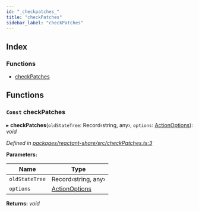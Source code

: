 ```yaml
---
id: "_checkpatches_"
title: "checkPatches"
sidebar_label: "checkPatches"
---
```


## Index

### Functions

* [checkPatches](_checkpatches_.md#const-checkpatches)

## Functions

### `Const` checkPatches

▸ **checkPatches**(`oldStateTree`: Record‹string, any›, `options`: [ActionOptions](_interfaces_.md#actionoptions)): *void*

*Defined in [packages/reactant-share/src/checkPatches.ts:3](https://github.com/unadlib/reactant/blob/03d0c8fd/packages/reactant-share/src/checkPatches.ts#L3)*

**Parameters:**

Name | Type |
------ | ------ |
`oldStateTree` | Record‹string, any› |
`options` | [ActionOptions](_interfaces_.md#actionoptions) |

**Returns:** *void*
